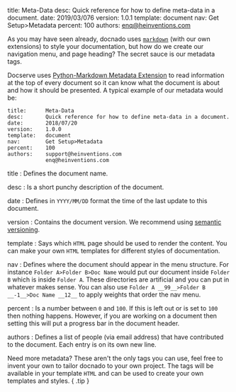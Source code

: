 title:      Meta-Data
desc:       Quick reference for how to define meta-data in a document.
date:       2019/03/076
version:    1.0.1
template:   document
nav:        Get Setup>Metadata
percent:    100
authors:    enq@heinventions.com

As you may have seen already, docnado uses [`markdown`](https://en.wikipedia.org/wiki/Markdown) (with our own extensions) to style your documentation, but how do we create our navigation menu, and page heading? The secret sauce is our metadata tags.

Docserve uses [Python-Markdown Metadata Extension](https://python-markdown.github.io/extensions/meta_data/) to read information at the top of every document so it can know what the document is about and how it should be presented. A typical example of our metadata would be:

```text
title:      Meta-Data
desc:       Quick reference for how to define meta-data in a document.
date:       2018/07/20
version:    1.0.0
template:   document
nav:        Get Setup>Metadata
percent:    100
authors:    support@heinventions.com
            enq@heinventions.com
```

title
: Defines the document name.

desc
: Is a short punchy description of the document.

date
: Defines in `YYYY/MM/DD` format the time of the last update to this document.

version
: Contains the document version. We recommend using [semantic versioning](https://semver.org/).

template
: Says which `HTML` page should be used to render the content. You can make your own `HTML` templates for different styles of documentation.

nav
: Defines where the document should appear in the menu structure. For instance `Folder A>Folder B>Doc Name` would put our document inside `Folder B` which is inside `Folder A`. These directories are artificial and you can put in whatever makes sense. You can also use `Folder A __99__>Folder B __-1__>Doc Name __12__` to apply weights that order the nav menu.

percent
: Is a number between `0` and `100`. If this is left out or is set to `100` then nothing happens. However, if you are working on a document then setting this will put a progress bar in the document header.

authors
: Defines a list of people (via email address) that have contributed to the document. Each entry is on its own new line.

Need more metadata? These aren't the only tags you can use, feel free to invent your own to tailor docnado to your own project.
The tags will be available in your template `HTML` and can be used to create your own templates and styles.
{ .tip }
